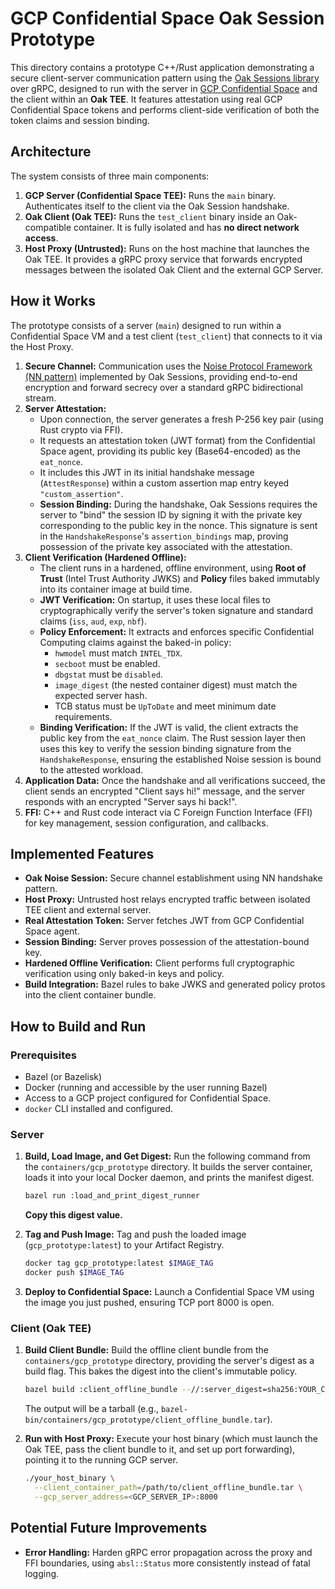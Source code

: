 # GCP Confidential Space Oak Session Prototype

This directory contains a prototype C++/Rust application demonstrating a secure client-server communication pattern using the [Oak Sessions library](https://github.com/project-oak/oak/tree/main/oak_sessions) over gRPC, designed to run with the server in [GCP Confidential Space](https://cloud.google.com/confidential-computing/confidential-space/docs) and the client within an **Oak TEE**.
It features attestation using real GCP Confidential Space tokens and performs client-side verification of both the token claims and session binding.

## Architecture

The system consists of three main components:

1.  **GCP Server (Confidential Space TEE):** Runs the `main` binary. Authenticates itself to the client via the Oak Session handshake.
2.  **Oak Client (Oak TEE):** Runs the `test_client` binary inside an Oak-compatible container. It is fully isolated and has **no direct network access**.
3.  **Host Proxy (Untrusted):** Runs on the host machine that launches the Oak TEE. It provides a gRPC proxy service that forwards encrypted messages between the isolated Oak Client and the external GCP Server.

## How it Works

The prototype consists of a server (`main`) designed to run within a Confidential Space VM and a test client (`test_client`) that connects to it via the Host Proxy.

1.  **Secure Channel:** Communication uses the [Noise Protocol Framework (NN pattern)](https://noiseprotocol.org/noise.html#interactive-handshake-patterns-fundamental) implemented by Oak Sessions, providing end-to-end encryption and forward secrecy over a standard gRPC bidirectional stream.
2.  **Server Attestation:**
    * Upon connection, the server generates a fresh P-256 key pair (using Rust crypto via FFI).
    * It requests an attestation token (JWT format) from the Confidential Space agent, providing its public key (Base64-encoded) as the `eat_nonce`.
    * It includes this JWT in its initial handshake message (`AttestResponse`) within a custom assertion map entry keyed `"custom_assertion"`.
    * **Session Binding:** During the handshake, Oak Sessions requires the server to "bind" the session ID by signing it with the private key corresponding to the public key in the nonce. This signature is sent in the `HandshakeResponse`'s `assertion_bindings` map, proving possession of the private key associated with the attestation.
3.  **Client Verification (Hardened Offline):**
    * The client runs in a hardened, offline environment, using **Root of Trust** (Intel Trust Authority JWKS) and **Policy** files baked immutably into its container image at build time.
    * **JWT Verification:** On startup, it uses these local files to cryptographically verify the server's token signature and standard claims (`iss`, `aud`, `exp`, `nbf`).
    * **Policy Enforcement:** It extracts and enforces specific Confidential Computing claims against the baked-in policy:
        * `hwmodel` must match `INTEL_TDX`.
        * `secboot` must be enabled.
        * `dbgstat` must be `disabled`.
        * `image_digest` (the nested container digest) must match the expected server hash.
        * TCB status must be `UpToDate` and meet minimum date requirements.
    * **Binding Verification:** If the JWT is valid, the client extracts the public key from the `eat_nonce` claim. The Rust session layer then uses this key to verify the session binding signature from the `HandshakeResponse`, ensuring the established Noise session is bound to the attested workload.
4.  **Application Data:** Once the handshake and all verifications succeed, the client sends an encrypted "Client says hi!" message, and the server responds with an encrypted "Server says hi back!".
5.  **FFI:** C++ and Rust code interact via C Foreign Function Interface (FFI) for key management, session configuration, and callbacks.

## Implemented Features

* **Oak Noise Session:** Secure channel establishment using NN handshake pattern.
* **Host Proxy:** Untrusted host relays encrypted traffic between isolated TEE client and external server.
* **Real Attestation Token:** Server fetches JWT from GCP Confidential Space agent.
* **Session Binding:** Server proves possession of the attestation-bound key.
* **Hardened Offline Verification:** Client performs full cryptographic verification using only baked-in keys and policy.
* **Build Integration:** Bazel rules to bake JWKS and generated policy protos into the client container bundle.

## How to Build and Run

### Prerequisites

* Bazel (or Bazelisk)
* Docker (running and accessible by the user running Bazel)
* Access to a GCP project configured for Confidential Space.
* `docker` CLI installed and configured.

### Server

1.  **Build, Load Image, and Get Digest:**
    Run the following command from the `containers/gcp_prototype` directory. It builds the server container, loads it into your local Docker daemon, and prints the manifest digest.
    ```bash
    bazel run :load_and_print_digest_runner
    ```
    **Copy this digest value.**

2.  **Tag and Push Image:**
    Tag and push the loaded image (`gcp_prototype:latest`) to your Artifact Registry.
    ```bash
    docker tag gcp_prototype:latest $IMAGE_TAG
    docker push $IMAGE_TAG
    ```

3.  **Deploy to Confidential Space:**
    Launch a Confidential Space VM using the image you just pushed, ensuring TCP port 8000 is open.

### Client (Oak TEE)

1.  **Build Client Bundle:**
    Build the offline client bundle from the `containers/gcp_prototype` directory, providing the server's digest as a build flag. This bakes the digest into the client's immutable policy.
    ```bash
    bazel build :client_offline_bundle --//:server_digest=sha256:YOUR_COPIED_DIGEST
    ```
    The output will be a tarball (e.g., `bazel-bin/containers/gcp_prototype/client_offline_bundle.tar`).

2.  **Run with Host Proxy:**
    Execute your host binary (which must launch the Oak TEE, pass the client bundle to it, and set up port forwarding), pointing it to the running GCP server.
    ```bash
    ./your_host_binary \
      --client_container_path=/path/to/client_offline_bundle.tar \
      --gcp_server_address=<GCP_SERVER_IP>:8000
    ```

## Potential Future Improvements

* **Error Handling:** Harden gRPC error propagation across the proxy and FFI boundaries, using `absl::Status` more consistently instead of fatal logging.
